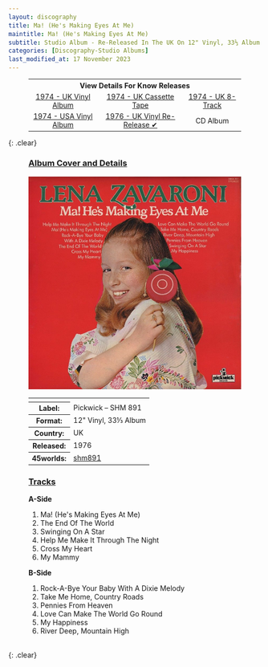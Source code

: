 ```yaml
---
layout: discography
title: Ma! (He's Making Eyes At Me)
maintitle: Ma! (He's Making Eyes At Me)
subtitle: Studio Album - Re-Released In The UK On 12" Vinyl, 33⅓ Album
categories: [Discography-Studio Albums]
last_modified_at: 17 November 2023
---
```


<figure class="fig3">
<table style="text-align:center;">
<tr><th colspan="4">View Details For Know Releases</th></tr>
<tr>
<td><a href="/discography/studio-albums/1974-04-ma-hes-making-eyes-at-me-uk">1974 - UK Vinyl Album</a></td>
<td><a href="/discography/studio-albums/1974-ma-hes-making-eyes-at-me-cassette-tape">1974 - UK Cassette Tape</a></td>
<td><a href="/discography/studio-albums/1974-ma-hes-making-eyes-at-me-uk-8-track">1974 - UK 8-Track</a></td>
</tr>
<tr>
<td><a href="/discography/studio-albums/1974-06-ma-hes-making-eyes-at-me-usa">1974 - USA Vinyl Album</a></td>
<td><a href="/discography/studio-albums/1976-ma-hes-making-eyes-at-me-uk">1976 - UK Vinyl Re-Release &#x2714;</a></td>
<td>CD Album</td>
</tr>
</table>
</figure>

{: .clear}

<figure class="fig1">
<h3 id="cover"><a href="#cover">Album Cover and Details</a></h3>
<img src="/assets/images/albums/1976-lena-zavaroni-ma-hes-making-eyes-at-me-pickwick.jpg" class="full-width" alt="Pickwick's Red Cover for the album Ma! (He's Making Eyes At Me) Pickwick – SHM 891 (1976)" />
<figcaption>
<table>
<tr><th colspan="2"></th></tr>
<tr><th>Label:</th><td>Pickwick – SHM 891</td></tr>
<tr><th>Format:</th><td>12" Vinyl, 33⅓ Album</td></tr>
<tr><th>Country:</th><td>UK</td></tr>
<tr><th>Released:</th><td>1976</td></tr>
<tr class="split"><th>45worlds:</th><td><a class="external-link" href="http://www.45worlds.com/vinyl/album/shm891">shm891</a></td></tr>
</table>
</figcaption>
</figure>

<figure class="fig2">
<h3 id="tracks"><a href="#tracks">Tracks</a></h3>
<figcaption>
<strong>A-Side</strong>
</figcaption>
<ol>
<li>Ma! (He's Making Eyes At Me)</li>
<li>The End Of The World</li>
<li>Swinging On A Star</li>
<li>Help Me Make It Through The Night</li>
<li>Cross My Heart</li>
<li>My Mammy</li>
</ol>
<figcaption>
<strong>B-Side</strong>
</figcaption>
<ol>
<li>Rock-A-Bye Your Baby With A Dixie Melody</li>
<li>Take Me Home, Country Roads</li>
<li>Pennies From Heaven</li>
<li>Love Can Make The World Go Round</li>
<li>My Happiness</li>
<li>River Deep, Mountain High</li>
</ol>
</figure>

<br />{: .clear}

